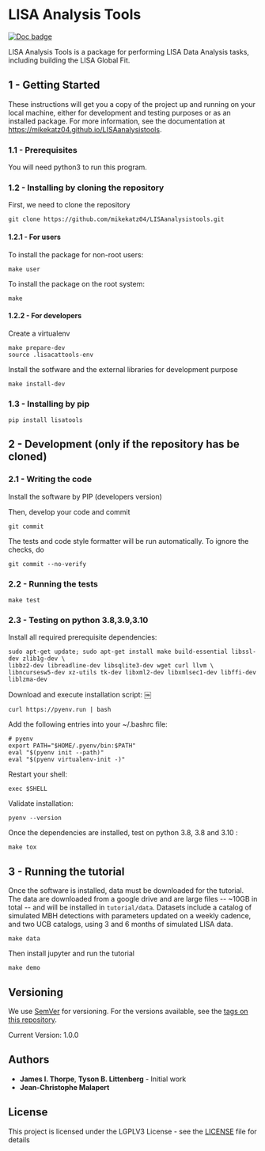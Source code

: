 # LISA Analysis Tools

[![Doc badge](https://img.shields.io/badge/Docs-master-brightgreen)](https://mikekatz04.github.io/LISAanalysistools)

LISA Analysis Tools is a package for performing LISA Data Analysis tasks, including building the LISA Global Fit. 

## 1 - Getting Started

These instructions will get you a copy of the project up and running on your local machine,
either for development and testing purposes or as an installed package.  For more information, see the documentation at https://mikekatz04.github.io/LISAanalysistools.

### 1.1 - Prerequisites

You will need python3 to run this program.

### 1.2 - Installing by cloning the repository

First, we need to clone the repository
```
git clone https://github.com/mikekatz04/LISAanalysistools.git
```

#### 1.2.1 - For users

To install the package for non-root users:
```
make user
```

To install the package on the root system:
```
make
```

#### 1.2.2 - For developers

Create a virtualenv

```
make prepare-dev
source .lisacattools-env
```

Install the sotfware and the external libraries for development purpose

```
make install-dev
```

### 1.3 - Installing by pip

```
pip install lisatools
```

## 2 - Development (only if the repository has be cloned)

### 2.1 - Writing the code

Install the software by PIP (developers version)

Then, develop your code and commit
```
git commit
```
The tests and code style formatter will be run automatically. To ignore the
checks, do
```
git commit --no-verify
```

### 2.2 - Running the tests

```
make test
```

### 2.3 - Testing on python 3.8,3.9,3.10

Install all required prerequisite dependencies:

```
sudo apt-get update; sudo apt-get install make build-essential libssl-dev zlib1g-dev \
libbz2-dev libreadline-dev libsqlite3-dev wget curl llvm \
libncursesw5-dev xz-utils tk-dev libxml2-dev libxmlsec1-dev libffi-dev liblzma-dev

```

Download and execute installation script:
￼
```
curl https://pyenv.run | bash
```

Add the following entries into your ~/.bashrc file:

```
# pyenv
export PATH="$HOME/.pyenv/bin:$PATH"
eval "$(pyenv init --path)"
eval "$(pyenv virtualenv-init -)"
```

Restart your shell:

```
exec $SHELL
```

Validate installation:

```
pyenv --version
```

Once the dependencies are installed, test on python 3.8, 3.8 and 3.10 :

```
make tox
```

## 3 - Running the tutorial

Once the software is installed, data must be downloaded for the tutorial.
The data are downloaded from a google drive and are large files -- ~10GB in total -- and will be installed
in `tutorial/data`.
Datasets include a catalog of simulated MBH detections with parameters updated on a weekly cadence,
and two UCB catalogs, using 3 and 6 months of simulated LISA data.
```
make data
```

Then install jupyter and run the tutorial
```
make demo
```

## Versioning

We use [SemVer](http://semver.org/) for versioning. For the versions available, see the [tags on this repository](https://github.com/your/project/tags).

Current Version: 1.0.0

## Authors

* **James I. Thorpe**, **Tyson B. Littenberg** - Initial work
* **Jean-Christophe Malapert**

## License

This project is licensed under the LGPLV3 License - see the [LICENSE](LICENSE) file for details
